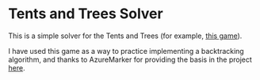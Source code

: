 # Tents and Trees Solver

This is a simple solver for the Tents and Trees (for example, [this game](https://play.google.com/store/apps/details?id=com.frozax.tentsandtrees&hl=en_GB&pli=1)).

I have used this game as a way to practice implementing a backtracking algorithm, and thanks to AzureMarker for providing the basis in the project [here](https://github.com/AzureMarker/backtrack/tree/master).
